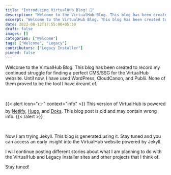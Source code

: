 ```yaml
---
title: "Introducing VirtualHub Blog! 👋"
description: "Welcome to the VirtualHub Blog. This blog has been created to record my continued struggle for finding a perfect CMS/SSG for the VirtualHub website."
excerpt: "Welcome to the VirtualHub Blog. This blog has been created to record my continued struggle for finding a perfect CMS/SSG for the VirtualHub website."
date: 2022-08-12T17:55:00+05:30
draft: false
images: []
categories: ["Welcome"]
tags: ["Welcome", "Legacy"]
contributors: ["Legacy Installer"]
pinned: false
---
```


Welcome to the VirtualHub Blog. This blog has been created to record my continued struggle for finding a perfect CMS/SSG for the VirtualHub website. Until now, I have used WordPress, CloudCanon, and Publii. None of them proved to be the tool I have dreamt of.

<br>

{{< alert icon="👉" context="info" >}}
This version of VirtualHub is powered by [Netlify](https://www.netlify.com/), [Hugo](https://gohugo.io/), and [Doks](https://getdoks.org/). This blog post is old and may contain wrong info.
{{< /alert >}}

<br>

Now I am trying Jekyll. This blog is generated using it. Stay tuned and you can access an early insight into the VirtualHub website powered by Jekyll.

I will continue posting different stories about what I am planning to do with the VirtualHub and Legacy Installer sites and other projects that I think of.

Stay tuned!
